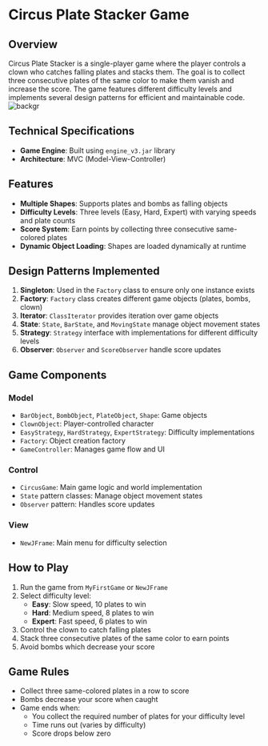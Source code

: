 # Circus Plate Stacker Game

## Overview
Circus Plate Stacker is a single-player game where the player controls a clown who catches falling plates and stacks them. The goal is to collect three consecutive plates of the same color to make them vanish and increase the score. The game features different difficulty levels and implements several design patterns for efficient and maintainable code.
![backgr](https://github.com/user-attachments/assets/89160ecc-d205-416c-b46d-e7fb4fcf8488)

## Technical Specifications
- **Game Engine**: Built using `engine_v3.jar` library   
- **Architecture**: MVC (Model-View-Controller)  

## Features
- **Multiple Shapes**: Supports plates and bombs as falling objects  
- **Difficulty Levels**: Three levels (Easy, Hard, Expert) with varying speeds and plate counts  
- **Score System**: Earn points by collecting three consecutive same-colored plates  
- **Dynamic Object Loading**: Shapes are loaded dynamically at runtime  

## Design Patterns Implemented
1. **Singleton**: Used in the `Factory` class to ensure only one instance exists  
2. **Factory**: `Factory` class creates different game objects (plates, bombs, clown)  
3. **Iterator**: `ClassIterator` provides iteration over game objects  
4. **State**: `State`, `BarState`, and `MovingState` manage object movement states  
5. **Strategy**: `Strategy` interface with implementations for different difficulty levels  
6. **Observer**: `Observer` and `ScoreObserver` handle score updates  

## Game Components
### Model
- `BarObject`, `BombObject`, `PlateObject`, `Shape`: Game objects  
- `ClownObject`: Player-controlled character  
- `EasyStrategy`, `HardStrategy`, `ExpertStrategy`: Difficulty implementations  
- `Factory`: Object creation factory  
- `GameController`: Manages game flow and UI  

### Control
- `CircusGame`: Main game logic and world implementation  
- `State` pattern classes: Manage object movement states  
- `Observer` pattern: Handles score updates  

### View
- `NewJFrame`: Main menu for difficulty selection  

## How to Play
1. Run the game from `MyFirstGame` or `NewJFrame`  
2. Select difficulty level:  
   - **Easy**: Slow speed, 10 plates to win  
   - **Hard**: Medium speed, 8 plates to win  
   - **Expert**: Fast speed, 6 plates to win  
3. Control the clown to catch falling plates  
4. Stack three consecutive plates of the same color to earn points  
5. Avoid bombs which decrease your score  

## Game Rules
- Collect three same-colored plates in a row to score  
- Bombs decrease your score when caught  
- Game ends when:  
  - You collect the required number of plates for your difficulty level  
  - Time runs out (varies by difficulty)  
  - Score drops below zero  

